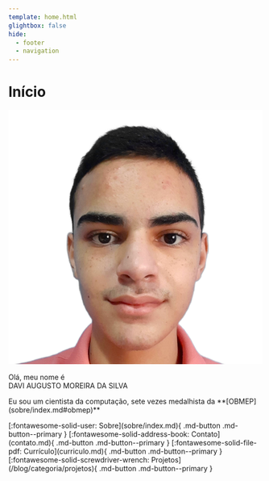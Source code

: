 ```yaml
---
template: home.html
glightbox: false
hide:
  - footer
  - navigation
---
```


# Início

<div class="perfil" markdown>
<div class="perfil-imagem-container">
<img src="images/Perfil.webp" alt="Perfil de DaviAMSilva" class="perfil-imagem">
</div>
<div class="perfil-conteudo" markdown>
<p class="perfil-linha1">Olá, meu nome é <br /><span class="perfil-nome">DAVI&nbsp;AUGUSTO MOREIRA&nbsp;DA&nbsp;SILVA</span></p>
<p class="perfil-linha2" markdown>Eu sou um cientista da computação, sete vezes medalhista da **[OBMEP](sobre/index.md#obmep)**</p>
<div class="perfil-botoes" markdown>
[:fontawesome-solid-user: Sobre](sobre/index.md){ .md-button .md-button--primary }
[:fontawesome-solid-address-book: Contato](contato.md){ .md-button .md-button--primary }
[:fontawesome-solid-file-pdf: Currículo](curriculo.md){ .md-button .md-button--primary }
[:fontawesome-solid-screwdriver-wrench: Projetos](/blog/categoria/projetos){ .md-button .md-button--primary }
</div>
</div>
</div>
